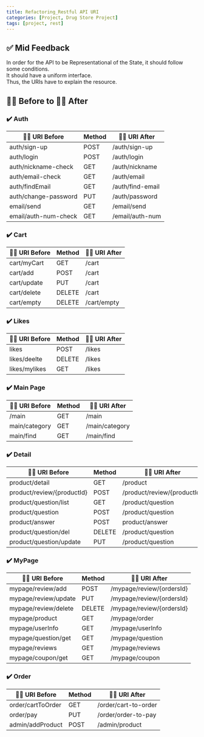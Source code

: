 ```yaml
---
title: Refactoring_Restful API URI
categories: [Project, Drug Store Project]
tags: [project, rest]
---
```


## ✅ Mid Feedback

In order for the API to be Representational of the State, it should follow some conditions. <br>
It should have a uniform interface. <br>
Thus, the URIs have to explain the resource. <br>

## 👎🏻 Before to 👍🏻 After

### ✔️ Auth

| 👎🏻 URI Before        | Method | 👍🏻 URI After     |
| -------------------- | ------ | ---------------- |
| auth/sign-up         | POST   | /auth/sign-up    |
| auth/login           | POST   | /auth/login      |
| auth/nickname-check  | GET    | /auth/nickname   |
| auth/email-check     | GET    | /auth/email      |
| auth/findEmail       | GET    | /auth/find-email |
| auth/change-password | PUT    | /auth/password   |
| email/send           | GET    | /email/send      |
| email/auth-num-check | GET    | /email/auth-num  |

### ✔️ Cart

| 👎🏻 URI Before | Method | 👍🏻 URI After |
| ------------- | ------ | ------------ |
| cart/myCart   | GET    | /cart        |
| cart/add      | POST   | /cart        |
| cart/update   | PUT    | /cart        |
| cart/delete   | DELETE | /cart        |
| cart/empty    | DELETE | /cart/empty  |

### ✔️ Likes

| 👎🏻 URI Before | Method | 👍🏻 URI After |
| ------------- | ------ | ------------ |
| likes         | POST   | /likes       |
| likes/deelte  | DELETE | /likes       |
| likes/mylikes | GET    | /likes       |

### ✔️ Main Page

| 👎🏻 URI Before | Method | 👍🏻 URI After   |
| ------------- | ------ | -------------- |
| /main         | GET    | /main          |
| main/category | GET    | /main/category |
| main/find     | GET    | /main/find     |

### ✔️ Detail

| 👎🏻 URI Before              | Method | 👍🏻 URI After                |
| -------------------------- | ------ | --------------------------- |
| product/detail             | GET    | /product                    |
| product/review/{productId} | POST   | /product/review/{productId} |
| product/question/list      | GET    | /product/question           |
| product/question           | POST   | /product/question           |
| product/answer             | POST   | product/answer              |
| product/question/del       | DELETE | /product/question           |
| product/question/update    | PUT    | /product/question           |

### ✔️ MyPage

| 👎🏻 URI Before        | Method | 👍🏻 URI After              |
| -------------------- | ------ | ------------------------- |
| mypage/review/add    | POST   | /mypage/review/{ordersId} |
| mypage/review/update | PUT    | /mypage/review/{ordersId} |
| mypage/review/delete | DELETE | /mypage/review/{ordersId} |
| mypage/product       | GET    | /mypage/order             |
| mypage/userInfo      | GET    | /mypage/userInfo          |
| mypage/question/get  | GET    | /mypage/question          |
| mypage/reviews       | GET    | /mypage/reviews           |
| mypage/coupon/get    | GET    | /mypage/coupon            |

### ✔️ Order

| 👎🏻 URI Before     | Method | 👍🏻 URI After         |
| ----------------- | ------ | -------------------- |
| order/cartToOrder | GET    | /order/cart-to-order |
| order/pay         | PUT    | /order/order-to-pay  |
| admin/addProduct  | POST   | /admin/product       |
